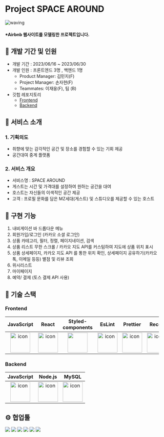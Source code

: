 # Project SPACE AROUND
![waving](https://capsule-render.vercel.app/api?type=waving&height=200&fontAlignY=40&text=SPACEAROUND&color=gradient)
#### \*Airbnb  웹사이트를 모델링한 프로젝트입니다.
## 📍 개발 기간 및 인원
- 개발 기간 : 2023/06/16 ~ 2023/06/30
- 개발 인원 : 프론트엔드 3명 , 백엔드 1명
  - Product Manager: 김민지(F)
  - Project Manager: 손자현(F)
  - Teammates: 이재웅(F), 팀 (B)
- 깃헙 레포지토리
  - [Frontend](https://github.com/wecode-bootcamp-korea/46-2nd-B1A4-frontend/)
  - [Backend](https://github.com/wecode-bootcamp-korea/46-2nd-B1A4-backend)
## 📍 서비스 소개
### 1. 기획의도
- 취향에 맞는 감각적인 공간 및 장소를 경험할 수 있는 기회 제공
- 공간대여 중계 플랫폼

### 2. 서비스 개요
- 서비스명 : SPACE AROUND
- 게스트는 시간 및 가격대를 설정하여 원하는 공간을 대여
- 호스트는 자신들의 이색적인 공간 제공
- 고객 : 프로필 문화를 담은 MZ세대(게스트) 및 스튜디오를 제공할 수 있는 호스트
  
## 📍 구현 기능
1. 내비게이션 바 드롭다운 메뉴
2. 회원가입/로그인 (카카오 소셜 로그인)
3. 상품 카테고리, 필터, 정렬, 페이지네이션, 검색
4. 상품 리스트 무한 스크롤 / 카카오 지도 API를 커스텀하여 지도에 상품 위치 표시
5. 상품 상세페이지, 카카오 지도 API 를 통한 위치 확인, 상세페이지 공유하기(카카오톡, 이메일 등등) 별점 및 리뷰 조회
6. 위시리스트
7. 마이페이지
8. 예약/ 결제 (토스 결제 API 사용)

## 📍 기술 스택

### Frontend

|                                             JavaScript                                             |                                                 React                                                 |                                              Styled-components                                               |                                                 EsLint                                                 |                                                 Prettier                                                 |                                              Recoil
| :------------------------------------------------------------------------------------------------: | :---------------------------------------------------------------------------------------------------: | :---------------------------------------------------------------------------------------------: | :----------------------------------------------------------------------------------------------------: | :------------------------------------------------------------------------------------------------------: | :----------------------------------------------------------------------------------------------------: |
| <img src="https://techstack-generator.vercel.app/js-icon.svg" alt="icon" width="65" height="65" /> | <img src="https://techstack-generator.vercel.app/react-icon.svg" alt="icon" width="65" height="65" /> | <img src="https://camo.githubusercontent.com/13ee855194ed32dcc5ce968c31510f1e2171e7bf19f7cc5db69193d8ad03275b/68747470733a2f2f6d69726f2e6d656469756d2e636f6d2f76322f726573697a653a6669743a3438302f312a496f686e7732614f513545426768566f714b413756412e706e67" width="65" height="65" /></div> | <img src="https://techstack-generator.vercel.app/eslint-icon.svg" alt="icon" width="65" height="65" /> | <img src="https://techstack-generator.vercel.app/prettier-icon.svg" alt="icon" width="65" height="65" /> |<img src="https://img1.daumcdn.net/thumb/R800x0/?scode=mtistory2&fname=https%3A%2F%2Fblog.kakaocdn.net%2Fdn%2FbIIBwO%2Fbtrc2Lw7HBs%2FP4hJVVvKkEGfDu9XRzkiq1%2Fimg.png" alt="icon" width="65" height="65" /> |


### Backend

|                                             JavaScript                                             |                                                Node.js                                                |                                                    MySQL                                                     |
| :------------------------------------------------------------------------------------------------: | :---------------------------------------------------------------------------------------------------: | :----------------------------------------------------------------------------------------------------------: |
| <img src="https://techstack-generator.vercel.app/js-icon.svg" alt="icon" width="65" height="65" /> | <img src="https://techstack-generator.vercel.app/nginx-icon.svg" alt="icon" width="65" height="65" /> | <img src="https://techstack-generator.vercel.app/mysql-icon.svg" alt="icon" width="65" height="65" /> </div> |

## ⚙️ 협업툴

<div>
<img src="https://img.shields.io/badge/Git-F05032?style=flat&logo=Git&logoColor=white"/>
<img src="https://img.shields.io/badge/GitHub-181717?style=flat&logo=GitHub&logoColor=white"/>
<img src="https://img.shields.io/badge/Slack-4A154B?style=flat&logo=Slack&logoColor=white"/>
<img src="https://img.shields.io/badge/Trello-0052CC?style=flat&logo=Trello&logoColor=white"/>
<img src="https://img.shields.io/badge/Notion-000000?style=flat&logo=Notion&logoColor=white"/>
<img src="https://img.shields.io/badge/VSCode-007ACC?style=flat&logo=Visual Studio Code&logoColor=white"/>
</div>
